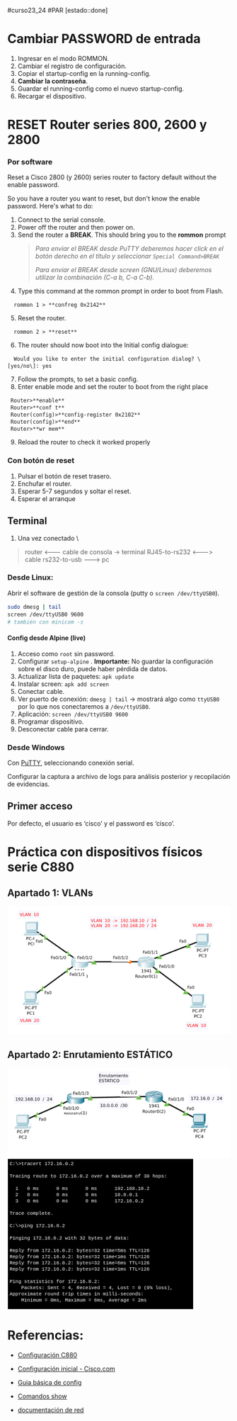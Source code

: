 #curso23_24 #PAR [estado::done] 

# Cambiar PASSWORD de entrada
1. Ingresar en el modo ROMMON.
2. Cambiar el registro de configuración.
3. Copiar el startup-config en la running-config.
4. **Cambiar la contraseña**.
5. Guardar el running-config como el nuevo startup-config.
6. Recargar el dispositivo.

# RESET Router series 800, 2600 y 2800

### Por software
Reset a Cisco 2800 (y 2600) series router to factory default without the enable password.

So you have a router you want to reset, but don't know the enable password. Here's what to do:
1. Connect to the serial console.
2. Power off the router and then power on.
3. Send the router a **BREAK**. This should bring you to the **rommon** prompt
    > *Para enviar el BREAK desde PuTTY deberemos hacer click en el botón derecho en el título y seleccionar `Special Command>BREAK`*
    >
    > *Para enviar el BREAK desde screen (GNU/Linux) deberemos utilizar la combinación (C-a b, C-a C-b).*
4. Type this command at the rommon prompt in order to boot from Flash.
```ios
  rommon 1 > **confreg 0x2142**
```
5. Reset the router.
```ios
  rommon 2 > **reset**
```
6. The router should now boot into the Initial config dialogue:
```ios
  Would you like to enter the initial configuration dialog? \[yes/no\]: yes
```
7. Follow the prompts, to set a basic config.
8. Enter enable mode and set the router to boot from the right place
```ios
 Router>**enable**
 Router>**conf t**
 Router(config)>**config-register 0x2102**
 Router(config)>**end**
 Router>**wr mem**
```
9. Reload the router to check it worked properly


### Con botón de reset
1. Pulsar el botón de reset trasero.
2. Enchufar el router.
3. Esperar 5-7 segundos y soltar el reset.
4. Esperar el arranque


## Terminal

1. Una vez conectado \
> router <--- cable de consola -> terminal RJ45-to-rs232 <---> cable rs232-to-usb ---> pc

### Desde Linux:
Abrir el software de gestión de la consola (putty o `screen /dev/ttyUSB0`).
```bash
sudo dmesg | tail
screen /dev/ttyUSB0 9600
# también con minicom -s
```


#### Config desde Alpine (live)
1. Acceso como `root` sin password.
2. Configurar `setup-alpine` . **Importante:** No guardar la configuración sobre el disco duro, puede haber pérdida de datos.
3. Actualizar lista de paquetes: `apk update`
4. Instalar screen: `apk add screen`
5. Conectar cable.
6. Ver puerto de conexión: `dmesg | tail` -> mostrará algo como `ttyUSB0` por lo que nos conectaremos a `/dev/ttyUSB0`.
7. Aplicación: `screen /dev/ttyUSB0 9600`
8. Programar dispositivo.
9. Desconectar cable para cerrar.

### Desde Windows 
Con [PuTTY](https://teklager.se/en/knowledge-base/serial-connection-putty-windows/), seleccionando conexión serial. 

Configurar la captura a archivo de logs para análisis posterior y recopilación de evidencias.



## Primer acceso

Por defecto, el usuario es ‘cisco’ y el password es ‘cisco’.

# Práctica con dispositivos físicos serie C880
## Apartado 1: VLANs
![http://par/assets/cisco-fisico-vlan.png](https://raw.githubusercontent.com/luiscastelar/clases23-24/main/par/assets/cisco-fisico-vlan.png)
## Apartado 2: Enrutamiento ESTÁTICO
![](https://raw.githubusercontent.com/luiscastelar/clases23-24/main/par/assets/cisco-fisico-static-route.png)
![](https://raw.githubusercontent.com/luiscastelar/clases23-24/main/par/assets/cisco-fisico-static-route-result.png)


# Referencias:
+ [Configuración C880](https://www.networkstraining.com/basic-cisco-800-router-configuration-for-internet-access/)
+ [Configuración inicial - Cisco.com](https://www.cisco.com/c/en/us/td/docs/routers/access/800/hardware/installation/guide/800HIG/initalconfig.html)
+ [Guia básica de config](https://www.cisco.com/c/en/us/td/docs/routers/access/800/software/configuration/guide/SCG800Guide/SCG800_Guide_BookMap_chapter_010.pdf)

+ [Comandos show](https://www.solvetic.com/tutoriales/article/170-comandos-cisco-show/)
+ [documentación de red](https://ccnadesdecero.es/documentacion-red/)
